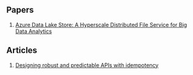 ## Papers
1. [Azure Data Lake Store: A Hyperscale Distributed File Service for Big Data Analytics](http://delivery.acm.org/10.1145/3060000/3056100/p51-ramakrishnan.pdf?ip=106.11.34.18&id=3056100&acc=OA&key=4D4702B0C3E38B35%2E4D4702B0C3E38B35%2E4D4702B0C3E38B35%2E329A65395BA50D6F&CFID=845285612&CFTOKEN=23374837&__acm__=1514425603_2c3e916e0f95d60d033c05fec5a60711)

## Articles
1. [Designing robust and predictable APIs with idempotency](https://stripe.com/blog/idempotency)
